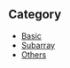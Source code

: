 ## Category

- [Basic](153FindMinimumInRotatedSortedArray.md)
- [Subarray](209MinimumSizeSubarraySum.md)
- [Others](287FindTheDuplicateNumber)
